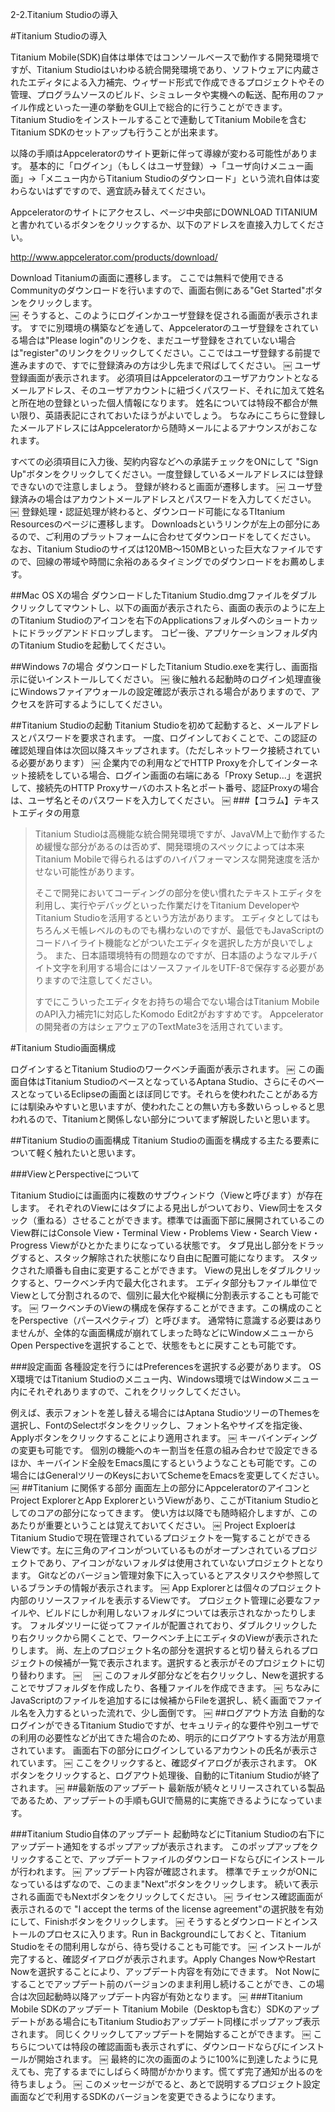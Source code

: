 2-2.Titanium Studioの導入


#Titanium Studioの導入

Titanium Mobile(SDK)自体は単体ではコンソールベースで動作する開発環境ですが、Titanium Studioはいわゆる統合開発環境であり、ソフトウェアに内蔵されたエディタによる入力補完、ウィザード形式で作成できるプロジェクトやその管理、プログラムソースのビルド、シミュレータや実機への転送、配布用のファイル作成といった一連の挙動をGUI上で総合的に行うことができます。
Titanium Studioをインストールすることで連動してTitanium Mobileを含むTitanium SDKのセットアップも行うことが出来ます。

以降の手順はAppceleratorのサイト更新に伴って導線が変わる可能性があります。
基本的に「ログイン」（もしくはユーザ登録）→「ユーザ向けメニュー画面」→「メニュー内からTitanium Studioのダウンロード」という流れ自体は変わらないはずですので、適宜読み替えてください。

Appceleratorのサイトにアクセスし、ページ中央部にDOWNLOAD TITANIUMと書かれているボタンをクリックするか、以下のアドレスを直接入力してください。

http://www.appcelerator.com/products/download/ 

Download Titaniumの画面に遷移します。
ここでは無料で使用できるCommunityのダウンロードを行いますので、画面右側にある"Get Started"ボタンをクリックします。  
￼
そうすると、このようにログインかユーザ登録を促される画面が表示されます。
すでに別環境の構築などを通して、Appceleratorのユーザ登録をされている場合は"Please login"のリンクを、まだユーザ登録をされていない場合は"register"のリンクをクリックしてください。ここではユーザ登録する前提で進みますので、すでに登録済みの方は少し先まで飛ばしてください。
￼
ユーザ登録画面が表示されます。
必須項目はAppceleratorのユーザアカウントとなるメールアドレス、そのユーザアカウントに紐づくパスワード、それに加えて姓名と所在地の登録といった個人情報になります。
姓名については特段不都合が無い限り、英語表記にされておいたほうがよいでしょう。
ちなみにこちらに登録したメールアドレスにはAppceleratorから随時メールによるアナウンスがおこなれます。

すべての必須項目に入力後、契約内容などへの承諾チェックをONにして "Sign Up"ボタンをクリックしてください。一度登録しているメールアドレスには登録できないので注意しましょう。
登録が終わると画面が遷移します。
￼
ユーザ登録済みの場合はアカウントメールアドレスとパスワードを入力してください。
￼
登録処理・認証処理が終わると、ダウンロード可能になるTItanium Resourcesのページに遷移します。
Downloadsというリンクが左上の部分にあるので、ご利用のプラットフォームに合わせてダウンロードをしてください。
なお、Titanium Studioのサイズは120MB〜150MBといった巨大なファイルですので、回線の帯域や時間に余裕のあるタイミングでのダウンロードをお薦めします。

##Mac OS Xの場合
ダウンロードしたTitanium Studio.dmgファイルをダブルクリックしてマウントし、以下の画面が表示されたら、画面の表示のように左上のTitanium Studioのアイコンを右下のApplicationsフォルダへのショートカットにドラッグアンドドロップします。
コピー後、アプリケーションフォルダ内のTitanium Studioを起動してください。

##Windows 7の場合
ダウンロードしたTitanium Studio.exeを実行し、画面指示に従いインストールしてください。
￼
後に触れる起動時のログイン処理直後にWindowsファイアウォールの設定確認が表示される場合がありますので、アクセスを許可するようにしてください。

##Titanium Studioの起動
Titanium Studioを初めて起動すると、メールアドレスとパスワードを要求されます。
一度、ログインしておくことで、この認証の確認処理自体は次回以降スキップされます。（ただしネットワーク接続されている必要があります）
￼
企業内での利用などでHTTP Proxyを介してインターネット接続をしている場合、ログイン画面の右端にある「Proxy Setup...」を選択して、接続先のHTTP Proxyサーバのホスト名とポート番号、認証Proxyの場合は、ユーザ名とそのパスワードを入力してください。
￼
###【コラム】テキストエディタの用意

> Titanium Studioは高機能な統合開発環境ですが、JavaVM上で動作するため緩慢な部分があるのは否めず、開発環境のスペックによっては本来Titanium Mobileで得られるはずのハイパフォーマンスな開発速度を活かせない可能性があります。
> 
> そこで開発においてコーディングの部分を使い慣れたテキストエディタを利用し、実行やデバッグといった作業だけをTitanium DeveloperやTitanium Studioを活用するという方法があります。
> エディタとしてはもちろんメモ帳レベルのものでも構わないのですが、最低でもJavaScriptのコードハイライト機能などがついたエディタを選択した方が良いでしょう。
> また、日本語環境特有の問題なのですが、日本語のようなマルチバイト文字を利用する場合にはソースファイルをUTF-8で保存する必要がありますので注意してください。
> 
> すでにこういったエディタをお持ちの場合でない場合はTitanium MobileのAPI入力補完1に対応したKomodo Edit2がおすすめです。
> Appceleratorの開発者の方はシェアウェアのTextMate3を活用されています。

#Titanium Studio画面構成

ログインするとTitanium Studioのワークベンチ画面が表示されます。
￼
この画面自体はTitanium StudioのベースとなっているAptana Studio、さらにそのベースとなっているEclipseの画面とほぼ同じです。それらを使われたことがある方には馴染みやすいと思いますが、使われたことの無い方も多数いらっしゃると思われるので、Titaniumと関係しない部分についてまず解説したいと思います。

##Titanium Studioの画面構成
Titanium Studioの画面を構成する主たる要素について軽く触れたいと思います。

###ViewとPerspectiveについて

Titanium Studioには画面内に複数のサブウィンドウ（Viewと呼びます）が存在します。
それぞれのViewにはタブによる見出しがついており、View同士をスタック（重ねる）させることができます。標準では画面下部に展開されているこのView群にはConsole View・Terminal View・Problems View・Search View・Progress Viewがひとかたまりになっている状態です。
タブ見出し部分をドラッグすると、スタック解除された状態になり自由に配置可能になります。
スタックされた順番も自由に変更することができます。
Viewの見出しをダブルクリックすると、ワークベンチ内で最大化されます。
エディタ部分もファイル単位でViewとして分割されるので、個別に最大化や縦横に分割表示することも可能です。
￼
ワークベンチのViewの構成を保存することができます。この構成のことをPerspective（パースペクティブ）と呼びます。
通常特に意識する必要はありませんが、全体的な画面構成が崩れてしまった時などにWindowメニューからOpen Perspectiveを選択することで、状態をもとに戻すことも可能です。

###設定画面
各種設定を行うにはPreferencesを選択する必要があります。
OS X環境ではTitanium Studioのメニュー内、Windows環境ではWindowメニュー内にそれぞれありますので、これをクリックしてください。

例えば、表示フォントを差し替える場合にはAptana StudioツリーのThemesを選択し、FontのSelectボタンをクリックし、フォント名やサイズを指定後、Applyボタンをクリックすることにより適用されます。
￼
キーバインディングの変更も可能です。
個別の機能へのキー割当を任意の組み合わせで設定できるほか、キーバインド全般をEmacs風にするというようなことも可能です。この場合にはGeneralツリーのKeysにおいてSchemeをEmacsを変更してください。
￼
##Titanium に関係する部分
画面左上の部分にAppceleratorのアイコンとProject ExplorerとApp ExplorerというViewがあり、ここがTitanium Studioとしてのコアの部分になってきます。
使い方は以降でも随時紹介しますが、このあたりが重要ということは覚えておいてください。
￼
Project ExploerはTitanium Studioで現在管理されているプロジェクトを一覧することができるViewです。左に三角のアイコンがついているものがオープンされているプロジェクトであり、アイコンがないフォルダは使用されていないプロジェクトとなります。
Gitなどのバージョン管理対象下に入っているとアスタリスクや参照しているブランチの情報が表示されます。
￼
App Explorerとは個々のプロジェクト内部のリソースファイルを表示するViewです。
プロジェクト管理に必要なファイルや、ビルドにしか利用しないフォルダについては表示されなかったりします。
フォルダツリーに従ってファイルが配置されており、ダブルクリックしたり右クリックから開くことで、ワークベンチ上にエディタのViewが表示されたりします。
尚、左上のプロジェクト名の部分を選択すると切り替えられるプロジェクトの候補が一覧で表示されます。選択すると表示がそのプロジェクトに切り替わります。
￼ 　￼
このフォルダ部分などを右クリックし、Newを選択することでサブフォルダを作成したり、各種ファイルを作成できます。
￼
ちなみにJavaScriptのファイルを追加するには候補からFileを選択し、続く画面でファイル名を入力するといった流れで、少し面倒です。
￼
##ログアウト方法
自動的なログインができるTitanium Studioですが、セキュリティ的な要件や別ユーザでの利用の必要性などが出てきた場合のため、明示的にログアウトする方法が用意されています。
画面右下の部分にログインしているアカウントの氏名が表示されています。
￼
ここをクリックすると、確認ダイアログが表示されます。
OKボタンをクリックすると、ログアウト処理後、自動的にTitanium Studioが終了されます。
￼
##最新版のアップデート
最新版が続々とリリースされている製品であるため、アップデートの手順もGUIで簡易的に実施できるようになっています。

###Titanium Studio自体のアップデート
起動時などにTitanium Studioの右下にアップデート通知をするポップアップが表示されます。
このポップアップをクリックすることで、アップデートファイルのダウンロードならびにインストールが行われます。
￼
アップデート内容が確認されます。
標準でチェックがONになっているはずなので、このまま"Next”ボタンをクリックします。
続いて表示される画面でもNextボタンをクリックしてください。
￼
ライセンス確認画面が表示されるので "I accept the terms of the license agreement"の選択肢を有効にして、Finishボタンをクリックします。
￼
そうするとダウンロードとインストールのプロセスに入ります。Run in Backgroundにしておくと、Titanium Studioをその間利用しながら、待ち受けることも可能です。
￼
インストールが完了すると、確認ダイアログが表示されます。Apply Changes NowやRestart Nowを選択することにより、アップデート内容を有効にできます。
Not Nowにすることでアップデート前のバージョンのまま利用し続けることができ、この場合は次回起動時以降アップデート内容が有効となります。
￼
###Titanium Mobile SDKのアップデート
Titanium Mobile（Desktopも含む）SDKのアップデートがある場合にもTitanium Studioおアップデート同様にポップアップ表示されます。
同じくクリックしてアップデートを開始することができます。
￼
こちらについては特段の確認画面も表示されずに、ダウンロードならびにインストールが開始されます。
￼
最終的に次の画面のように100%に到達したように見えても、完了するまでにしばらく時間がかかります。慌てず完了通知が出るのを待ちましょう。
￼
このメッセージがでると、あとで説明するプロジェクト設定画面などで利用するSDKのバージョンを変更できるようになります。
